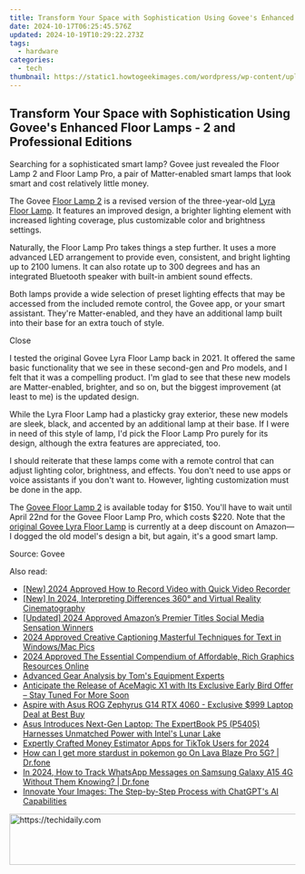 ```yaml
---
title: Transform Your Space with Sophistication Using Govee's Enhanced Floor Lamps - 2 and Professional Editions
date: 2024-10-17T06:25:45.576Z
updated: 2024-10-19T10:29:22.273Z
tags:
  - hardware
categories:
  - tech
thumbnail: https://static1.howtogeekimages.com/wordpress/wp-content/uploads/2024/03/47.jpg
---
```


## Transform Your Space with Sophistication Using Govee's Enhanced Floor Lamps - 2 and Professional Editions

Searching for a sophisticated smart lamp? Govee just revealed the Floor Lamp 2 and Floor Lamp Pro, a pair of Matter-enabled smart lamps that look smart and cost relatively little money.

 The Govee [Floor Lamp 2](https://us.govee.com/products/govee-floor-lamp-2) is a revised version of the three-year-old [Lyra Floor Lamp](https://www.amazon.com/Govee-Changing-Control-Creative-Bedroom/dp/B08V8GS7PF?tag=hotoge-20&ascsubtag=UUhtgUeUpU2002461&asc%5Frefurl=https%3A%2F%2Fwww.howtogeek.com%2Fgovee-floor-lamp-2-and-floor-lamp-pro%2F&asc%5Fcampaign=Short-Term). It features an improved design, a brighter lighting element with increased lighting coverage, plus customizable color and brightness settings.

 Naturally, the Floor Lamp Pro takes things a step further. It uses a more advanced LED arrangement to provide even, consistent, and bright lighting up to 2100 lumens. It can also rotate up to 300 degrees and has an integrated Bluetooth speaker with built-in ambient sound effects.

 Both lamps provide a wide selection of preset lighting effects that may be accessed from the included remote control, the Govee app, or your smart assistant. They're Matter-enabled, and they have an additional lamp built into their base for an extra touch of style.

Close 

 I tested the original Govee Lyra Floor Lamp back in 2021\. It offered the same basic functionality that we see in these second-gen and Pro models, and I felt that it was a compelling product. I'm glad to see that these new models are Matter-enabled, brighter, and so on, but the biggest improvement (at least to me) is the updated design.

 While the Lyra Floor Lamp had a plasticky gray exterior, these new models are sleek, black, and accented by an additional lamp at their base. If I were in need of this style of lamp, I'd pick the Floor Lamp Pro purely for its design, although the extra features are appreciated, too.

 I should reiterate that these lamps come with a remote control that can adjust lighting color, brightness, and effects. You don't need to use apps or voice assistants if you don't want to. However, lighting customization must be done in the app.

 The [Govee Floor Lamp 2](https://us.govee.com/products/govee-floor-lamp-2) is available today for $150\. You'll have to wait until April 22nd for the Govee Floor Lamp Pro, which costs $220\. Note that the [original Govee Lyra Floor Lamp](https://www.amazon.com/Govee-Changing-Control-Creative-Bedroom/dp/B08V8GS7PF?tag=hotoge-20&ascsubtag=UUhtgUeUpU2002461&asc%5Frefurl=https%3A%2F%2Fwww.howtogeek.com%2Fgovee-floor-lamp-2-and-floor-lamp-pro%2F&asc%5Fcampaign=Short-Term) is currently at a deep discount on Amazon—I dogged the old model's design a bit, but again, it's a good smart lamp.

 Source: Govee

<ins class="adsbygoogle"
     style="display:block"
     data-ad-format="autorelaxed"
     data-ad-client="ca-pub-7571918770474297"
     data-ad-slot="1223367746"></ins>

<ins class="adsbygoogle"
     style="display:block"
     data-ad-client="ca-pub-7571918770474297"
     data-ad-slot="8358498916"
     data-ad-format="auto"
     data-full-width-responsive="true"></ins>

<span class="atpl-alsoreadstyle">Also read:</span>
<div><ul>
<li><a href="https://video-screen-grab.techidaily.com/new-2024-approved-how-to-record-video-with-quick-video-recorder/"><u>[New] 2024 Approved How to Record Video with Quick Video Recorder</u></a></li>
<li><a href="https://article-knowledge.techidaily.com/new-in-2024-interpreting-differences-360-and-virtual-reality-cinematography/"><u>[New] In 2024, Interpreting Differences 360° and Virtual Reality Cinematography</u></a></li>
<li><a href="https://twitter-videos.techidaily.com/updated-2024-approved-amazons-premier-titles-social-media-sensation-winners/"><u>[Updated] 2024 Approved Amazon’s Premier Titles Social Media Sensation Winners</u></a></li>
<li><a href="https://article-tips.techidaily.com/2024-approved-creative-captioning-masterful-techniques-for-text-in-windowsmac-pics/"><u>2024 Approved Creative Captioning Masterful Techniques for Text in Windows/Mac Pics</u></a></li>
<li><a href="https://some-tips.techidaily.com/2024-approved-the-essential-compendium-of-affordable-rich-graphics-resources-online/"><u>2024 Approved The Essential Compendium of Affordable, Rich Graphics Resources Online</u></a></li>
<li><a href="https://hardware-help.techidaily.com/advanced-gear-analysis-by-toms-equipment-experts/"><u>Advanced Gear Analysis by Tom's Equipment Experts</u></a></li>
<li><a href="https://hardware-help.techidaily.com/anticipate-the-release-of-acemagic-x1-with-its-exclusive-early-bird-offer-stay-tuned-for-more-soon/"><u>Anticipate the Release of AceMagic X1 with Its Exclusive Early Bird Offer – Stay Tuned For More Soon</u></a></li>
<li><a href="https://hardware-help.techidaily.com/aspire-with-asus-rog-zephyrus-g14-rtx-4060-exclusive-999-laptop-deal-at-best-buy/"><u>Aspire with Asus ROG Zephyrus G14 RTX 4060 - Exclusive $999 Laptop Deal at Best Buy</u></a></li>
<li><a href="https://hardware-help.techidaily.com/asus-introduces-next-gen-laptop-the-expertbook-p5-p5405-harnesses-unmatched-power-with-intels-lunar-lake/"><u>Asus Introduces Next-Gen Laptop: The ExpertBook P5 (P5405) Harnesses Unmatched Power with Intel's Lunar Lake</u></a></li>
<li><a href="https://tiktok-video-recordings.techidaily.com/expertly-crafted-money-estimator-apps-for-tiktok-users-for-2024/"><u>Expertly Crafted Money Estimator Apps for TikTok Users for 2024</u></a></li>
<li><a href="https://android-pokemon-go.techidaily.com/how-can-i-get-more-stardust-in-pokemon-go-on-lava-blaze-pro-5g-drfone-by-drfone-virtual-android/"><u>How can I get more stardust in pokemon go On Lava Blaze Pro 5G? | Dr.fone</u></a></li>
<li><a href="https://android-location-track.techidaily.com/in-2024-how-to-track-whatsapp-messages-on-samsung-galaxy-a15-4g-without-them-knowing-drfone-by-drfone-virtual-android/"><u>In 2024, How to Track WhatsApp Messages on Samsung Galaxy A15 4G Without Them Knowing? | Dr.fone</u></a></li>
<li><a href="https://tech-haven.techidaily.com/innovate-your-images-the-step-by-step-process-with-chatgpts-ai-capabilities/"><u>Innovate Your Images: The Step-by-Step Process with ChatGPT's AI Capabilities</u></a></li>
</ul></div>

<!-- affiliate ads begin -->
<a href="https://unicoeye.pxf.io/c/5597632/2134227/18498" target="_top" id="2134227">
  <img src="//a.impactradius-go.com/display-ad/18498-2134227" border="0" alt="https://techidaily.com" width="728" height="90"/>
</a>
<img height="0" width="0" src="https://unicoeye.pxf.io/i/5597632/2134227/18498" style="position:absolute;visibility:hidden;" border="0" />
<!-- affiliate ads end -->

